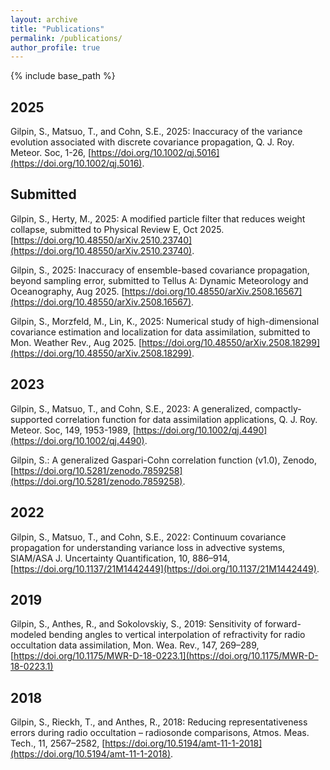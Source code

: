 ```yaml
---
layout: archive
title: "Publications"
permalink: /publications/
author_profile: true
---
```


{% include base_path %}

2025
------
Gilpin, S., Matsuo, T., and Cohn, S.E., 2025: Inaccuracy of the variance evolution associated with discrete covariance propagation, Q. J. Roy. Meteor. Soc, 1-26, [https://doi.org/10.1002/qj.5016](https://doi.org/10.1002/qj.5016).

Submitted
------
Gilpin, S., Herty, M., 2025: A modified particle filter that reduces weight collapse, submitted to Physical Review E, Oct 2025. [https://doi.org/10.48550/arXiv.2510.23740](https://doi.org/10.48550/arXiv.2510.23740).

Gilpin, S., 2025: Inaccuracy of ensemble-based covariance propagation, beyond sampling error, submitted to Tellus A: Dynamic Meteorology and Oceanography, Aug 2025. [https://doi.org/10.48550/arXiv.2508.16567](https://doi.org/10.48550/arXiv.2508.16567).

Gilpin, S., Morzfeld, M., Lin, K., 2025: Numerical study of high-dimensional covariance estimation and localization for data assimilation, submitted to Mon. Weather Rev., Aug 2025. [https://doi.org/10.48550/arXiv.2508.18299](https://doi.org/10.48550/arXiv.2508.18299).


2023
------
Gilpin, S., Matsuo, T., and Cohn, S.E., 2023: A generalized, compactly-supported correlation function for data assimilation applications, Q. J. Roy. Meteor. Soc, 149, 1953-1989, [https://doi.org/10.1002/qj.4490](https://doi.org/10.1002/qj.4490).

Gilpin, S.: A generalized Gaspari-Cohn correlation function (v1.0), Zenodo, [https://doi.org/10.5281/zenodo.7859258](https://doi.org/10.5281/zenodo.7859258).

2022
------
Gilpin, S., Matsuo, T., and Cohn, S.E., 2022: Continuum covariance propagation for understanding variance loss in advective systems, SIAM/ASA J. Uncertainty Quantification, 10, 886–914, [https://doi.org/10.1137/21M1442449](https://doi.org/10.1137/21M1442449).


2019
------
Gilpin, S., Anthes, R., and Sokolovskiy, S., 2019: Sensitivity of forward-modeled bending angles to vertical interpolation of refractivity for radio occultation data assimilation, Mon. Wea. Rev., 147, 269–289, [https://doi.org/10.1175/MWR-D-18-0223.1](https://doi.org/10.1175/MWR-D-18-0223.1)


2018
------
Gilpin, S., Rieckh, T., and Anthes, R., 2018: Reducing representativeness errors during radio occultation – radiosonde comparisons, Atmos. Meas. Tech., 11, 2567–2582, [https://doi.org/10.5194/amt-11-1-2018](https://doi.org/10.5194/amt-11-1-2018).
